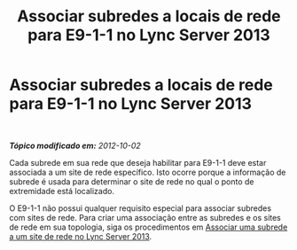 ﻿---
title: Associar subredes a locais de rede para E9-1-1 no Lync Server 2013
TOCTitle: Associar subredes a locais de rede para E9-1-1 no Lync Server 2013
ms:assetid: f03f3ffb-dc07-4a01-8ab6-526ed786272a
ms:mtpsurl: https://technet.microsoft.com/pt-br/library/Gg412992(v=OCS.15)
ms:contentKeyID: 49308558
ms.date: 05/19/2016
mtps_version: v=OCS.15
ms.translationtype: HT
---

# Associar subredes a locais de rede para E9-1-1 no Lync Server 2013

 

_**Tópico modificado em:** 2012-10-02_

Cada subrede em sua rede que deseja habilitar para E9-1-1 deve estar associada a um site de rede específico. Isto ocorre porque a informação de subrede é usada para determinar o site de rede no qual o ponto de extremidade está localizado.

O E9-1-1 não possui qualquer requisito especial para associar subredes com sites de rede. Para criar uma associação entre as subredes e os sites de rede em sua topologia, siga os procedimentos em [Associar uma subrede a um site de rede no Lync Server 2013](lync-server-2013-associate-a-subnet-with-a-network-site.md).

